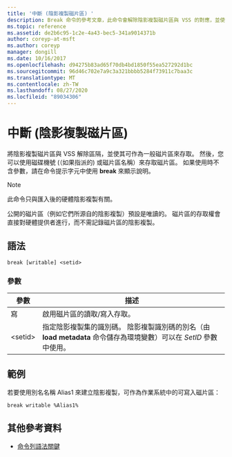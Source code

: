 ```yaml
---
title: '中斷 (陰影複製磁片區) '
description: Break 命令的參考文章，此命令會解除陰影複製磁片區與 VSS 的對應，並使其可作為一般磁片區存取。
ms.topic: reference
ms.assetid: de2b6c95-1c2e-4a43-bec5-341a9014371b
author: coreyp-at-msft
ms.author: coreyp
manager: dongill
ms.date: 10/16/2017
ms.openlocfilehash: d94275b83ad65f70db4bd1850f55ea527292d1bc
ms.sourcegitcommit: 96d46c702e7a9c3a321bbbb5284f73911c7baa3c
ms.translationtype: MT
ms.contentlocale: zh-TW
ms.lasthandoff: 08/27/2020
ms.locfileid: "89034306"
---
```

# <a name="break-shadow-copy-volume"></a>中斷 (陰影複製磁片區) 

將陰影複製磁片區與 VSS 解除區隔，並使其可作為一般磁片區來存取。 然後，您可以使用磁碟機號 (（如果指派的) 或磁片區名稱）來存取磁片區。 如果使用時不含參數，請在命令提示字元中使用 **break** 來顯示說明。

> [!NOTE]
> 此命令只與匯入後的硬體陰影複製有關。
>
> 公開的磁片區（例如它們所源自的陰影複製）預設是唯讀的。 磁片區的存取權會直接對硬體提供者進行，而不需記錄磁片區的陰影複製。

## <a name="syntax"></a>語法

```
break [writable] <setid>
```

### <a name="parameters"></a>參數

| 參數 | 描述 |
| --------- | ----------- |
| 寫 | 啟用磁片區的讀取/寫入存取。 |
| \<setid> | 指定陰影複製集的識別碼。 陰影複製識別碼的別名（由 **load metadata** 命令儲存為環境變數）可以在 *SetID* 參數中使用。 |

## <a name="examples"></a>範例

若要使用別名名稱 Alias1 來建立陰影複製，可作為作業系統中的可寫入磁片區：

```
break writable %Alias1%
```

## <a name="additional-references"></a>其他參考資料

- [命令列語法關鍵](command-line-syntax-key.md)